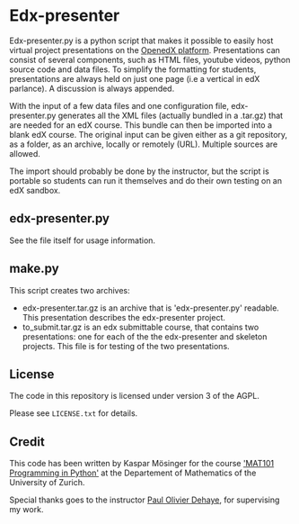 Edx-presenter
=============

Edx-presenter.py is a python script that makes it possible to easily host virtual project presentations on the [OpenedX platform](https://github.com/edX). Presentations can consist of several components, such as HTML files, youtube videos, python source code and data files. To simplify the formatting for students, presentations are always held on just one page (i.e a vertical in edX parlance). A discussion is always appended.

With the input of a few data files and one configuration file, edx-presenter.py generates all the XML files (actually bundled in a .tar.gz) that are needed for an edX course. This bundle can then be imported into a blank edX course. The original input can be given either as a git repository, as a folder, as an archive, locally or remotely (URL). Multiple sources are allowed. 

The import should probably be done by the instructor, but the script is portable so students can run it themselves and do their own testing on an edX sandbox. 

edx-presenter.py 
----------------

See the file itself for usage information.


make.py
-------
This script creates two archives:
- edx-presenter.tar.gz is an archive that is 'edx-presenter.py' readable. This presentation describes the edx-presenter project.
- to_submit.tar.gz is an edx submittable course, that contains two presentations: one for each of the the edx-presenter and skeleton projects. This file is for testing of the two presentations.


License
-------

The code in this repository is licensed under version 3 of the AGPL.

Please see ``LICENSE.txt`` for details.


Credit
------
This code has been written by Kaspar Mösinger for the course ['MAT101 Programming in Python'](http://www.vorlesungen.uzh.ch/HS13/suche/sm-50648594.modveranst.html) at the Departement of Mathematics of the University of Zurich.

Special thanks goes to the instructor [Paul Olivier Dehaye](http://user.math.uzh.ch/dehaye/), for supervising my work.
